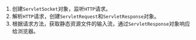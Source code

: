 1. 创建`ServletSocket`对象，监听`HTTP`请求。
2. 解析`HTTP`请求，创建`ServletRequest`和`ServletResponse`对象。
3. 根据请求方法，获取静态资源文件的输入流，通过`ServletResponse`对象响应给浏览器。